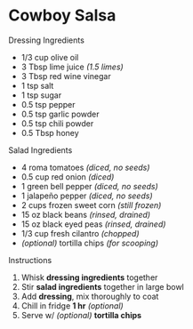 # Cowboy Salsa

Dressing Ingredients

- 1/3 cup olive oil
- 3 Tbsp lime juice *(1.5 limes)*
- 3 Tbsp red wine vinegar
- 1 tsp salt
- 1 tsp sugar
- 0.5 tsp pepper
- 0.5 tsp garlic powder
- 0.5 tsp chili powder
- 0.5 Tbsp honey

Salad Ingredients

- 4 roma tomatoes *(diced, no seeds)*
- 0.5 cup red onion *(diced)*
- 1 green bell pepper *(diced, no seeds)*
- 1 jalapeño pepper *(diced, no seeds)*
- 2 cups frozen sweet corn *(still frozen)*
- 15 oz black beans *(rinsed, drained)*
- 15 oz black eyed peas *(rinsed, drained)*
- 1/3 cup fresh cilantro *(chopped)*
- *(optional)* tortilla chips *(for scooping)*

Instructions

1. Whisk **dressing ingredients** together
1. Stir **salad ingredients** together in large bowl
1. Add **dressing**, mix thoroughly to coat
1. Chill in fridge **1 hr** *(optional)*
1. Serve w/ *(optional)* **tortilla chips**

